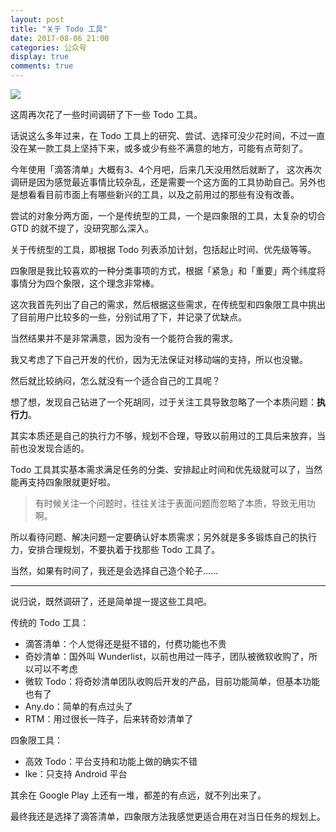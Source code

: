 ```yaml
---
layout: post
title: "关于 Todo 工具"
date: 2017-08-06 21:00
categories: 公众号
display: true
comments: true
---
```


![](https://tankywoo-wb.b0.upaiyun.com/gzh/20170806-about-todo-tools.jpg)

这周再次花了一些时间调研了下一些 Todo 工具。

话说这么多年过来，在 Todo 工具上的研究、尝试、选择可没少花时间，不过一直没在某一款工具上坚持下来，或多或少有些不满意的地方，可能有点苛刻了。

今年使用「滴答清单」大概有3、4个月吧，后来几天没用然后就断了， 这次再次调研是因为感觉最近事情比较杂乱，还是需要一个这方面的工具协助自己。另外也是想看看目前市面上有哪些新兴的工具，以及之前用过的那些有没有改善。

尝试的对象分两方面，一个是传统型的工具，一个是四象限的工具，太复杂的切合 GTD 的就不提了，没研究那么深入。

关于传统型的工具，即根据 Todo 列表添加计划，包括起止时间、优先级等等。

四象限是我比较喜欢的一种分类事项的方式，根据「紧急」和「重要」两个纬度将事情分为四个象限，这个理念非常棒。

这次我首先列出了自己的需求，然后根据这些需求，在传统型和四象限工具中挑出了目前用户比较多的一些，分别试用了下，并记录了优缺点。

当然结果并不是非常满意，因为没有一个能符合我的需求。

我又考虑了下自己开发的代价，因为无法保证对移动端的支持，所以也没辙。

然后就比较纳闷，怎么就没有一个适合自己的工具呢？

想了想，发现自己钻进了一个死胡同，过于关注工具导致忽略了一个本质问题：**执行力**。

其实本质还是自己的执行力不够，规划不合理，导致以前用过的工具后来放弃，当前也没发现合适的。

Todo 工具其实基本需求满足任务的分类、安排起止时间和优先级就可以了，当然能再支持四象限就更好啦。

> 有时候关注一个问题时，往往关注于表面问题而忽略了本质，导致无用功啊。

所以看待问题、解决问题一定要确认好本质需求；另外就是多多锻炼自己的执行力，安排合理规划，不要执着于找那些 Todo 工具了。

当然，如果有时间了，我还是会选择自己造个轮子……

---

说归说，既然调研了，还是简单提一提这些工具吧。

传统的 Todo 工具：

- 滴答清单：个人觉得还是挺不错的，付费功能也不贵
- 奇妙清单：国外叫 Wunderlist，以前也用过一阵子，团队被微软收购了，所以可以不考虑
- 微软 Todo：将奇妙清单团队收购后开发的产品，目前功能简单，但基本功能也有了
- Any.do：简单的有点过头了
- RTM：用过很长一阵子，后来转奇妙清单了

四象限工具：

- 高效 Todo：平台支持和功能上做的确实不错
- lke：只支持 Android 平台

其余在 Google Play 上还有一堆，都差的有点远，就不列出来了。

最终我还是选择了滴答清单，四象限方法我感觉更适合用在对当日任务的规划上。
